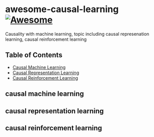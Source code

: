 # awesome-causal-learning [![Awesome](https://awesome.re/badge.svg)](https://awesome.re)
Causality with machine learning, topic including causal represenation learning, causal reinforcement learning

## Table of Contents

- [Causal Machine Learning](#causal-machine-learning)
- [Causal Representation Learning](#causal-representation-learning)
- [Causal Reinforcement Learning](#causal-reinforcement-learning)

## causal machine learning

## causal representation learning

## causal reinforcement learning
